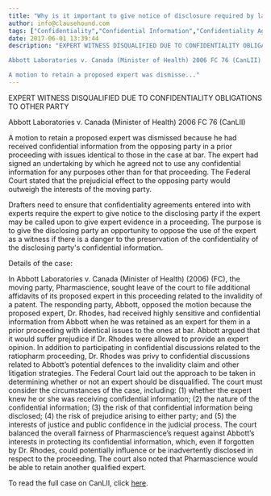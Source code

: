 ```yaml
---
title: "Why is it important to give notice of disclosure required by law?"
author: info@clausehound.com
tags: ["Confidentiality","Confidential Information","Confidentiality Agreement","info@clausehound.com","Expert"]
date: 2017-06-01 13:39:44
description: "EXPERT WITNESS DISQUALIFIED DUE TO CONFIDENTIALITY OBLIGATIONS TO OTHER PARTY

Abbott Laboratories v. Canada (Minister of Health) 2006 FC 76 (CanLII)

A motion to retain a proposed expert was dismisse..."
---
```


EXPERT WITNESS DISQUALIFIED DUE TO CONFIDENTIALITY OBLIGATIONS TO OTHER PARTY

Abbott Laboratories v. Canada (Minister of Health) 2006 FC 76 (CanLII)

A motion to retain a proposed expert was dismissed because he had received confidential information from the opposing party in a prior proceeding with issues identical to those in the case at bar. The expert had signed an undertaking by which he agreed not to use any confidential information for any purposes other than for that proceeding. The Federal Court stated that the prejudicial effect to the opposing party would outweigh the interests of the moving party.

Drafters need to ensure that confidentiality agreements entered into with experts require the expert to give notice to the disclosing party if the expert may be called upon to give expert evidence in a proceeding. The purpose is to give the disclosing party an opportunity to oppose the use of the expert as a witness if there is a danger to the preservation of the confidentiality of the disclosing party's confidential information.

Details of the case:

In Abbott Laboratories v. Canada (Minister of Health) (2006) (FC), the moving party, Pharmascience, sought leave of the court to file additional affidavits of its proposed expert in this proceeding related to the invalidity of a patent. The responding party, Abbott, opposed the motion because the proposed expert, Dr. Rhodes, had received highly sensitive and confidential information from Abbott when he was retained as an expert for them in a prior proceeding with identical issues to the ones at bar. Abbott argued that it would suffer prejudice if Dr. Rhodes were allowed to provide an expert opinion. In addition to participating in confidential discussions related to the ratiopharm proceeding, Dr. Rhodes was privy to confidential discussions related to Abbott’s potential defences to the invalidity claim and other litigation strategies. The Federal Court laid out the approach to be taken in determining whether or not an expert should be disqualified. The court must consider the circumstances of the case, including: (1) whether the expert knew he or she was receiving confidential information; (2) the nature of the confidential information; (3) the risk of that confidential information being disclosed; (4) the risk of prejudice arising to either party; and (5) the interests of justice and public confidence in the judicial process. The court balanced the overall fairness of Pharmascience’s request against Abbott’s interests in protecting its confidential information, which, even if forgotten by Dr. Rhodes, could potentially influence or be inadvertently disclosed in respect to the proceeding. The court also noted that Pharmascience would be able to retain another qualified expert.

To read the full case on CanLII, click [here](http://www.canlii.org/en/ca/fct/doc/2006/2006fc76/2006fc76.html).